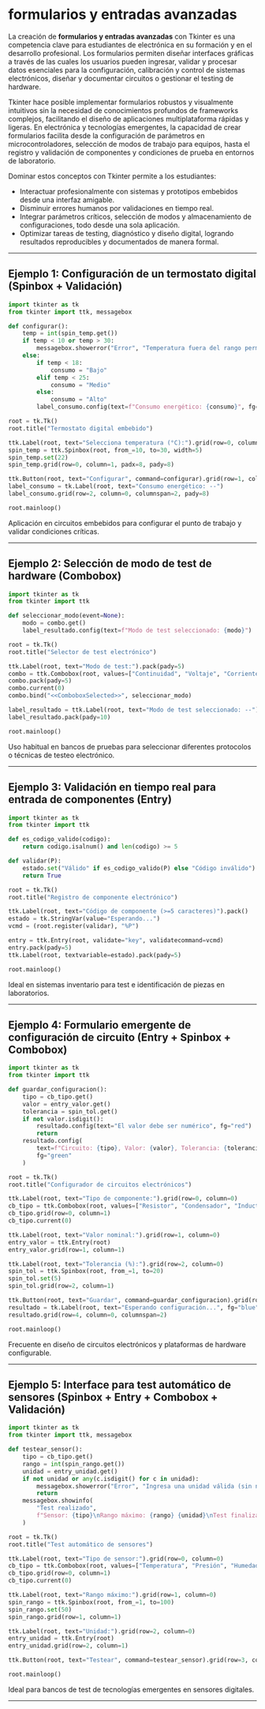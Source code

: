 # formularios y entradas avanzadas

La creación de **formularios y entradas avanzadas** con Tkinter es una competencia clave para estudiantes de electrónica en su formación y en el desarrollo profesional. Los formularios permiten diseñar interfaces gráficas a través de las cuales los usuarios pueden ingresar, validar y procesar datos esenciales para la configuración, calibración y control de sistemas electrónicos, diseñar y documentar circuitos o gestionar el testing de hardware.

Tkinter hace posible implementar formularios robustos y visualmente intuitivos sin la necesidad de conocimientos profundos de frameworks complejos, facilitando el diseño de aplicaciones multiplataforma rápidas y ligeras. En electrónica y tecnologías emergentes, la capacidad de crear formularios facilita desde la configuración de parámetros en microcontroladores, selección de modos de trabajo para equipos, hasta el registro y validación de componentes y condiciones de prueba en entornos de laboratorio.

Dominar estos conceptos con Tkinter permite a los estudiantes:
- Interactuar profesionalmente con sistemas y prototipos embebidos desde una interfaz amigable.
- Disminuir errores humanos por validaciones en tiempo real.
- Integrar parámetros críticos, selección de modos y almacenamiento de configuraciones, todo desde una sola aplicación.
- Optimizar tareas de testing, diagnóstico y diseño digital, logrando resultados reproducibles y documentados de manera formal.

***

## Ejemplo 1: Configuración de un termostato digital (Spinbox + Validación)

```python
import tkinter as tk
from tkinter import ttk, messagebox

def configurar():
    temp = int(spin_temp.get())
    if temp < 10 or temp > 30:
        messagebox.showerror("Error", "Temperatura fuera del rango permitido (10-30°C)")
    else:
        if temp < 18:
            consumo = "Bajo"
        elif temp < 25:
            consumo = "Medio"
        else:
            consumo = "Alto"
        label_consumo.config(text=f"Consumo energético: {consumo}", fg={"Bajo":"green", "Medio":"orange", "Alto":"red"}[consumo])

root = tk.Tk()
root.title("Termostato digital embebido")

ttk.Label(root, text="Selecciona temperatura (°C):").grid(row=0, column=0, padx=8, pady=8)
spin_temp = ttk.Spinbox(root, from_=10, to=30, width=5)
spin_temp.set(22)
spin_temp.grid(row=0, column=1, padx=8, pady=8)

ttk.Button(root, text="Configurar", command=configurar).grid(row=1, column=0, columnspan=2, pady=8)
label_consumo = tk.Label(root, text="Consumo energético: --")
label_consumo.grid(row=2, column=0, columnspan=2, pady=8)

root.mainloop()
```

Aplicación en circuitos embebidos para configurar el punto de trabajo y validar condiciones críticas.

***

## Ejemplo 2: Selección de modo de test de hardware (Combobox)

```python
import tkinter as tk
from tkinter import ttk

def seleccionar_modo(event=None):
    modo = combo.get()
    label_resultado.config(text=f"Modo de test seleccionado: {modo}")

root = tk.Tk()
root.title("Selector de test electrónico")

ttk.Label(root, text="Modo de test:").pack(pady=5)
combo = ttk.Combobox(root, values=["Continuidad", "Voltaje", "Corriente", "Capacitancia"], state="readonly")
combo.pack(pady=5)
combo.current(0)
combo.bind("<<ComboboxSelected>>", seleccionar_modo)

label_resultado = ttk.Label(root, text="Modo de test seleccionado: --")
label_resultado.pack(pady=10)

root.mainloop()
```

Uso habitual en bancos de pruebas para seleccionar diferentes protocolos o técnicas de testeo electrónico.

***

## Ejemplo 3: Validación en tiempo real para entrada de componentes (Entry)

```python
import tkinter as tk
from tkinter import ttk

def es_codigo_valido(codigo):
    return codigo.isalnum() and len(codigo) >= 5

def validar(P):
    estado.set("Válido" if es_codigo_valido(P) else "Código inválido")
    return True

root = tk.Tk()
root.title("Registro de componente electrónico")

ttk.Label(root, text="Código de componente (>=5 caracteres)").pack()
estado = tk.StringVar(value="Esperando...")
vcmd = (root.register(validar), "%P")

entry = ttk.Entry(root, validate="key", validatecommand=vcmd)
entry.pack(pady=5)
ttk.Label(root, textvariable=estado).pack(pady=5)

root.mainloop()
```

Ideal en sistemas inventario para test e identificación de piezas en laboratorios.

***

## Ejemplo 4: Formulario emergente de configuración de circuito (Entry + Spinbox + Combobox)

```python
import tkinter as tk
from tkinter import ttk

def guardar_configuracion():
    tipo = cb_tipo.get()
    valor = entry_valor.get()
    tolerancia = spin_tol.get()
    if not valor.isdigit():
        resultado.config(text="El valor debe ser numérico", fg="red")
        return
    resultado.config(
        text=f"Circuito: {tipo}, Valor: {valor}, Tolerancia: {tolerancia}%",
        fg="green"
    )

root = tk.Tk()
root.title("Configurador de circuitos electrónicos")

ttk.Label(root, text="Tipo de componente:").grid(row=0, column=0)
cb_tipo = ttk.Combobox(root, values=["Resistor", "Condensador", "Inductor"], state="readonly")
cb_tipo.grid(row=0, column=1)
cb_tipo.current(0)

ttk.Label(root, text="Valor nominal:").grid(row=1, column=0)
entry_valor = ttk.Entry(root)
entry_valor.grid(row=1, column=1)

ttk.Label(root, text="Tolerancia (%):").grid(row=2, column=0)
spin_tol = ttk.Spinbox(root, from_=1, to=20)
spin_tol.set(5)
spin_tol.grid(row=2, column=1)

ttk.Button(root, text="Guardar", command=guardar_configuracion).grid(row=3, column=0, columnspan=2, pady=8)
resultado = tk.Label(root, text="Esperando configuración...", fg="blue")
resultado.grid(row=4, column=0, columnspan=2)

root.mainloop()
```

Frecuente en diseño de circuitos electrónicos y plataformas de hardware configurable.

***

## Ejemplo 5: Interface para test automático de sensores (Spinbox + Entry + Combobox + Validación)

```python
import tkinter as tk
from tkinter import ttk, messagebox

def testear_sensor():
    tipo = cb_tipo.get()
    rango = int(spin_rango.get())
    unidad = entry_unidad.get()
    if not unidad or any(c.isdigit() for c in unidad):
        messagebox.showerror("Error", "Ingresa una unidad válida (sin números).")
        return
    messagebox.showinfo(
        "Test realizado",
        f"Sensor: {tipo}\nRango máximo: {rango} {unidad}\nTest finalizado correctamente."
    )

root = tk.Tk()
root.title("Test automático de sensores")

ttk.Label(root, text="Tipo de sensor:").grid(row=0, column=0)
cb_tipo = ttk.Combobox(root, values=["Temperatura", "Presión", "Humedad"], state="readonly")
cb_tipo.grid(row=0, column=1)
cb_tipo.current(0)

ttk.Label(root, text="Rango máximo:").grid(row=1, column=0)
spin_rango = ttk.Spinbox(root, from_=1, to=100)
spin_rango.set(50)
spin_rango.grid(row=1, column=1)

ttk.Label(root, text="Unidad:").grid(row=2, column=0)
entry_unidad = ttk.Entry(root)
entry_unidad.grid(row=2, column=1)

ttk.Button(root, text="Testear", command=testear_sensor).grid(row=3, column=0, columnspan=2, pady=10)

root.mainloop()
```

Ideal para bancos de test de tecnologías emergentes en sensores digitales.

***

